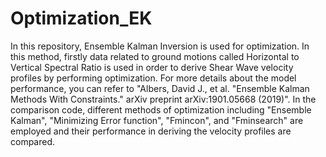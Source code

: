 # Optimization_EK
In this repository, Ensemble Kalman Inversion is used for optimization. In this method, firstly data related to ground motions called Horizontal to Vertical Spectral Ratio is used in order to derive Shear Wave velocity profiles by performing optimization. For more details about the model performance, you can refer to "Albers, David J., et al. "Ensemble Kalman Methods With Constraints." arXiv preprint arXiv:1901.05668 (2019)".
In the comparison code, different methods of optimization including "Ensemble Kalman", "Minimizing Error function", "Fmincon", and "Fminsearch" are employed and their performance in deriving the velocity profiles are compared.
